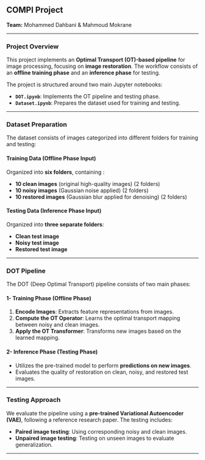 ## **COMPI Project**  
**Team:** Mohammed Dahbani & Mahmoud Mokrane  

---

### **Project Overview**  
This project implements an **Optimal Transport (OT)-based pipeline** for image processing, focusing on **image restoration**. The workflow consists of an **offline training phase** and an **inference phase** for testing.

The project is structured around two main Jupyter notebooks:
- **`DOT.ipynb`**: Implements the OT pipeline and testing phase.
- **`Dataset.ipynb`**: Prepares the dataset used for training and testing.

---

### **Dataset Preparation**  
The dataset consists of images categorized into different folders for training and testing:

#### **Training Data (Offline Phase Input)**  
Organized into **six folders**, containing :
- **10 clean images** (original high-quality images) (2 folders)
- **10 noisy images** (Gaussian noise applied) (2 folders)
- **10 restored images** (Gaussian blur applied for denoising) (2 folders)

#### **Testing Data (Inference Phase Input)**  
Organized into **three separate folders**:
- **Clean test image**
- **Noisy test image**
- **Restored test image**


---

### **DOT Pipeline**  
The DOT (Deep Optimal Transport) pipeline consists of two main phases:

#### **1- Training Phase (Offline Phase)**  
1. **Encode Images**: Extracts feature representations from images.
2. **Compute the OT Operator**: Learns the optimal transport mapping between noisy and clean images.
3. **Apply the OT Transformer**: Transforms new images based on the learned mapping.

#### **2- Inference Phase (Testing Phase)**  
- Utilizes the pre-trained model to perform **predictions on new images**.
- Evaluates the quality of restoration on clean, noisy, and restored test images.

---

### **Testing Approach**  
We evaluate the pipeline using a **pre-trained Variational Autoencoder (VAE)**, following a reference research paper. The testing includes:
- **Paired image testing**: Using corresponding noisy and clean images.
- **Unpaired image testing**: Testing on unseen images to evaluate generalization.

---




